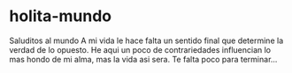 # holita-mundo
Saluditos al mundo
  A mi vida le hace falta un sentido final que determine la verdad de lo opuesto. He aqui
  un poco de contrariedades influencian lo mas hondo de mi alma, mas la vida asi sera.
  Te falta poco para terminar...
